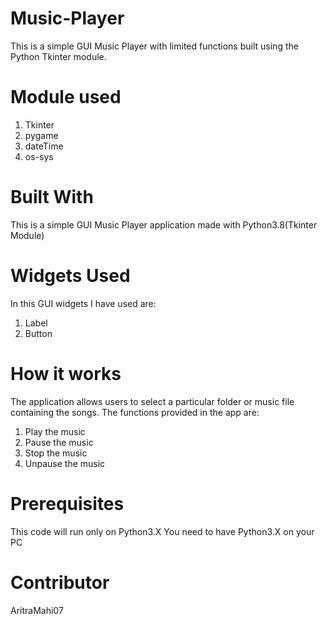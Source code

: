 # Music-Player
This is a simple GUI Music Player with limited functions built using the Python Tkinter module.

# Module used
1. Tkinter 
2. pygame 
3. dateTime 
4. os-sys

# Built With
This is a simple GUI Music Player application made with Python3.8(Tkinter Module)

# Widgets Used
In this GUI widgets I have used are: 
1. Label
2. Button

# How it works
The application allows users to select a particular folder or music file containing the songs. The functions provided in the app are:
1. Play the music
2. Pause the music
3. Stop the music
4. Unpause the music

# Prerequisites
This code will run only on Python3.X You need to have Python3.X on your PC

# Contributor
AritraMahi07

